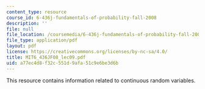 ```yaml
---
content_type: resource
course_id: 6-436j-fundamentals-of-probability-fall-2008
description: ''
file: null
file_location: /coursemedia/6-436j-fundamentals-of-probability-fall-2008/a77ec4d8f32c551d9afa51c9e6be3d6b_MIT6_436JF08_lec09.pdf
file_type: application/pdf
layout: pdf
license: https://creativecommons.org/licenses/by-nc-sa/4.0/
title: MIT6_436JF08_lec09.pdf
uid: a77ec4d8-f32c-551d-9afa-51c9e6be3d6b
---
```

This resource contains information related to continuous random variables.
